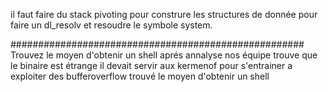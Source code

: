 il faut faire du stack pivoting pour construre les structures de donnée pour 
faire un dl_resolv et resoudre le symbole system.

#####################################################
Trouvez le moyen d'obtenir un shell aprés annalyse nos équipe trouve que le binaire
est étrange il devait servir aux kermenof pour s'entrainer a exploiter des bufferoverflow
trouvé le moyen d'obtenir un shell
